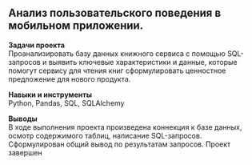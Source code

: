 ## Анализ пользовательского поведения в мобильном приложении.
**Задачи проекта**   
Проанализировать базу данных книжного сервиса с помощью SQL-запросов и выявить ключевые характеристики и данные, которые помогут сервису для чтения книг сформулировать ценностное предложение для нового продукта.

**Навыки и инструменты**   
Python, Pandas, SQL, SQLAlchemy

**Выводы**   
В ходе выполнения проекта произведена коннекция к базе данных, осмотр содержимого таблиц, написание SQL-запросов.  
Сформулирован общий вывод по результатам запросов. Проект завершен
